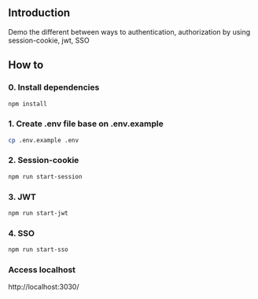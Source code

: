 ## Introduction
Demo the different between ways to authentication, authorization by using session-cookie, jwt, SSO 

## How to
### 0. Install dependencies

```sh
npm install
```

### 1. Create .env file base on .env.example

```sh
cp .env.example .env
```

### 2. Session-cookie

```sh
npm run start-session
```

### 3. JWT

```sh
npm run start-jwt
```

### 4. SSO
```sh
npm run start-sso
```

### Access localhost
http://localhost:3030/